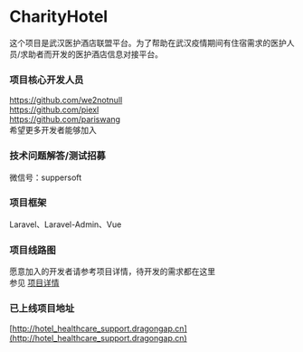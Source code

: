 # CharityHotel

这个项目是武汉医护酒店联盟平台。为了帮助在武汉疫情期间有住宿需求的医护人员/求助者而开发的医护酒店信息对接平台。

### 项目核心开发人员
https://github.com/we2notnull  
https://github.com/piexl  
https://github.com/pariswang  
希望更多开发者能够加入 

### 技术问题解答/测试招募
微信号：suppersoft

### 项目框架
Laravel、Laravel-Admin、Vue
 
### 项目线路图
愿意加入的开发者请参考项目详情，待开发的需求都在这里  
参见 [项目详情](https://github.com/pariswang/CharityHotel/projects/1)

### 已上线项目地址
[http://hotel_healthcare_support.dragongap.cn](http://hotel_healthcare_support.dragongap.cn)

